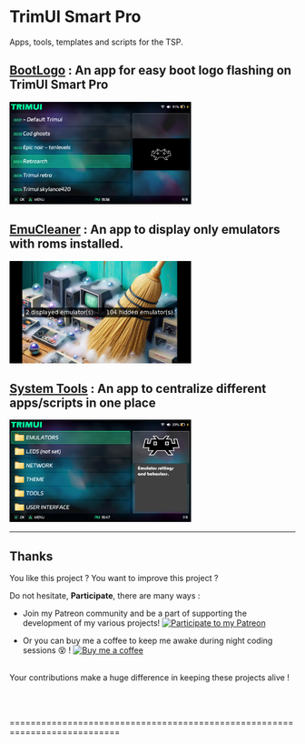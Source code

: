 # TrimUI Smart Pro
 Apps, tools, templates and scripts for the TSP.


## [BootLogo](https://github.com/schmurtzm/TrimUI-Smart-Pro/tree/main/Bootlogo) : An app for easy boot logo flashing on TrimUI Smart Pro

<a href="./_assets/BootLogo.png">
    <img src="./_assets/BootLogo.png" alt="BootLogo" width="320">
</a>

## [EmuCleaner](https://github.com/schmurtzm/TrimUI-Smart-Pro/tree/main/EmuCleaner) : An app to display only emulators with roms installed.

<a href="./_assets/EmuCleaner.png">
    <img src="./_assets/EmuCleaner.png" alt="EmuCleaner" width="320">
</a>

## [System Tools](https://github.com/schmurtzm/TrimUI-Smart-Pro/tree/main/SystemTools) : An app to centralize different apps/scripts in one place

<a href="./_assets/System Tools.png">
    <img src="./_assets/System Tools.png" alt="System Tools" width="320">
</a>

 

------------------------------------------------


 ## Thanks
You like this project ? You want to improve this project ? 

Do not hesitate, **Participate**, there are many ways :
- Join my Patreon community and be a part of supporting the development of my various projects!  [![Participate to my Patreon][Patreon-shield]][patreon]
  
- Or you can buy me a coffee to keep me awake during night coding sessions :dizzy_face: !
   <a href="https://www.buymeacoffee.com/schmurtz"><img src="https://www.buymeacoffee.com/assets/img/guidelines/download-assets-sm-2.svg" alt="Buy me a coffee" width="100"/></a>
<br/><br/>

Your contributions make a huge difference in keeping these projects alive !


<br/><br/>

[buymeacoffee-shield]: https://www.buymeacoffee.com/assets/img/guidelines/download-assets-sm-2.svg
[buymeacoffee]: https://www.buymeacoffee.com/schmurtz
[Patreon-shield]:https://img.shields.io/badge/Patreon-F96854?style=for-the-badge&logo=patreon&logoColor=white
[patreon]: https://www.patreon.com/schmurtz

 ===========================================================================
 
